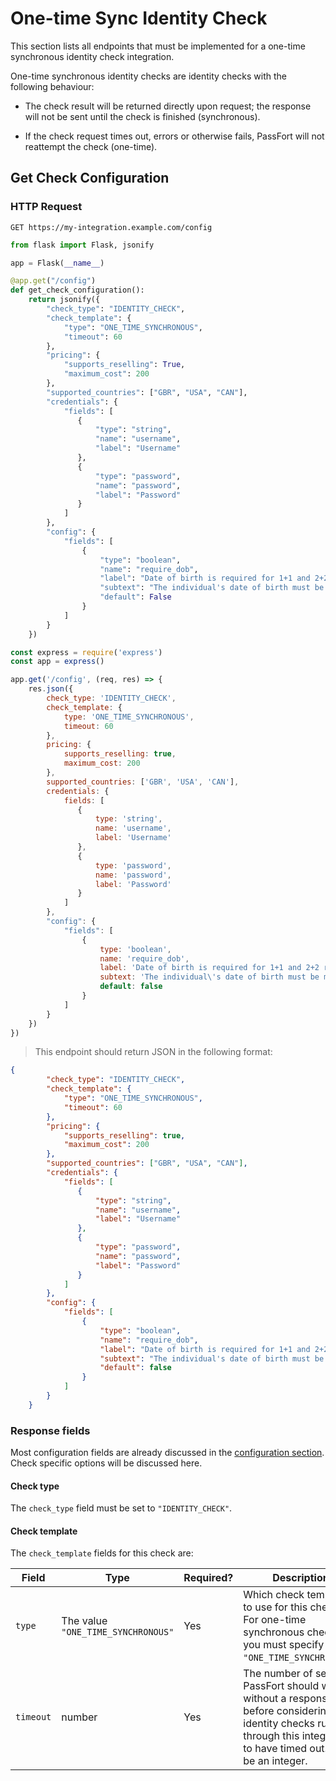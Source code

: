 # One-time Sync Identity Check

This section lists all endpoints that must be implemented for a one-time  
synchronous identity check integration.

One-time synchronous identity checks are identity checks with the following
behaviour:

  * The check result will be returned directly upon request; the response will
    not be sent until the check is finished (synchronous).

  * If the check request times out, errors or otherwise fails, PassFort will
    not reattempt the check (one-time).


## Get Check Configuration

### HTTP Request

`GET https://my-integration.example.com/config`

```python
from flask import Flask, jsonify

app = Flask(__name__)

@app.get("/config")
def get_check_configuration():
    return jsonify({
        "check_type": "IDENTITY_CHECK",
        "check_template": {
            "type": "ONE_TIME_SYNCHRONOUS",
            "timeout": 60
        },
        "pricing": {
            "supports_reselling": True,
            "maximum_cost": 200
        },
        "supported_countries": ["GBR", "USA", "CAN"],
        "credentials": {
            "fields": [
               {
                   "type": "string",
                   "name": "username",
                   "label": "Username"
               },
               {
                   "type": "password",
                   "name": "password",
                   "label": "Password"
               }
            ]
        },
        "config": {
            "fields": [
                {
                    "type": "boolean",
                    "name": "require_dob",
                    "label": "Date of birth is required for 1+1 and 2+2 results",
                    "subtext": "The individual's date of birth must be matched in one source for 1+1 and 2+2 results to be achieved",
                    "default": False
                }
            ]
        }
    })
```

```javascript
const express = require('express')
const app = express()

app.get('/config', (req, res) => {
    res.json({
        check_type: 'IDENTITY_CHECK',
        check_template: {
            type: 'ONE_TIME_SYNCHRONOUS',
            timeout: 60
        },
        pricing: {
            supports_reselling: true,
            maximum_cost: 200
        },
        supported_countries: ['GBR', 'USA', 'CAN'],
        credentials: {
            fields: [
               {
                   type: 'string',
                   name: 'username',
                   label: 'Username'
               },
               {
                   type: 'password',
                   name: 'password',
                   label: 'Password'
               }
            ]
        },
        "config": {
            "fields": [
                {
                    type: 'boolean',
                    name: 'require_dob',
                    label: 'Date of birth is required for 1+1 and 2+2 results',
                    subtext: 'The individual\'s date of birth must be matched in one source for 1+1 and 2+2 results to be achieved',
                    default: false
                }
            ]
        }
    })
})
```

>This endpoint should return JSON in the following format:

```json
{
        "check_type": "IDENTITY_CHECK",
        "check_template": {
            "type": "ONE_TIME_SYNCHRONOUS",
            "timeout": 60
        },
        "pricing": {
            "supports_reselling": true,
            "maximum_cost": 200
        },
        "supported_countries": ["GBR", "USA", "CAN"],
        "credentials": {
            "fields": [
               {
                   "type": "string",
                   "name": "username",
                   "label": "Username"
               },
               {
                   "type": "password",
                   "name": "password",
                   "label": "Password"
               }
            ]
        },
        "config": {
            "fields": [
                {
                    "type": "boolean",
                    "name": "require_dob",
                    "label": "Date of birth is required for 1+1 and 2+2 results",
                    "subtext": "The individual's date of birth must be matched in one source for 1+1 and 2+2 results to be achieved",
                    "default": false
                }
            ]
        }
    }
```

### Response fields

Most configuration fields are already discussed in the [configuration
section](#configuration). Check specific options will be discussed here.

#### Check type

The `check_type` field must be set to `"IDENTITY_CHECK"`.

#### Check template

The `check_template` fields for this check are:

<table>
  <thead>
    <th>Field</th>
    <th>Type</th>
    <th>Required?</th>
    <th>Description</th>
  </thead>
  <tbody>
    <tr>
      <td><code>type</code></td>
      <td>The value <code>"ONE_TIME_SYNCHRONOUS"</code></td>
      <td>Yes</td>
      <td>
        Which check template to use for this check. For one-time synchronous
        checks, you must specify <code>"ONE_TIME_SYNCHRONOUS"</code>.
      </td>
    </tr>
    <tr>
      <td><code>timeout</code></td>
      <td>number</td>
      <td>Yes</td>
      <td>
        The number of seconds PassFort should wait without a response before
        considering identity checks run through this integration to have
        timed out. Must be an integer.
      </td>
    </tr>
  </tbody>
</table>

